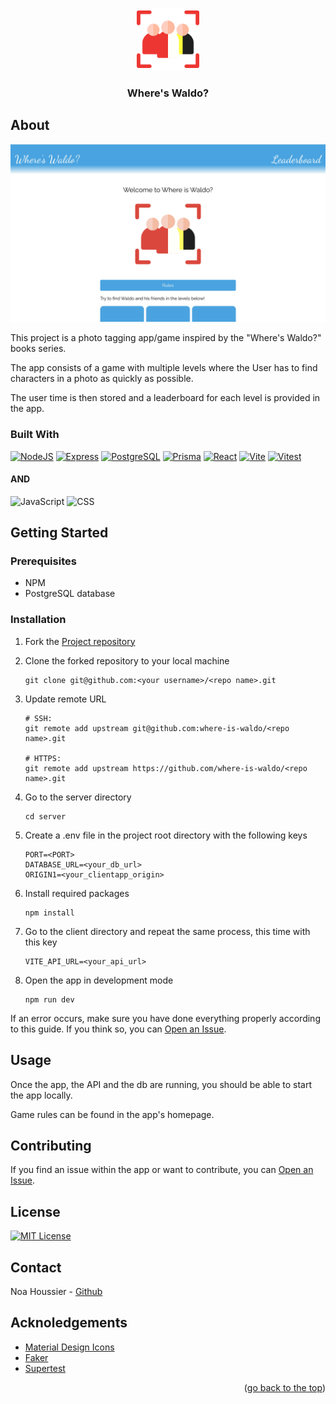 <a id="top"></a>

<div align="center">
    <a href="https://github.com/NestorNebula/where-is-waldo">
        <img src="./client/public/icon.png" alt="Project Logo" width="100" height="100" />
    </a>
    
<h3>Where's Waldo?</h3>
</div>

## About

![App Screenshot](./client/public/where-is-waldo.png)

This project is a photo tagging app/game inspired by the "Where's Waldo?" books series.

The app consists of a game with multiple levels where the User has to find characters in a photo as quickly as possible.

The user time is then stored and a leaderboard for each level is provided in the app.

### Built With

[![NodeJS](https://skillicons.dev/icons?i=nodejs&theme=light)](https://nodejs.org/)
[![Express](https://skillicons.dev/icons?i=express&theme=light)](https://expressjs.com/)
[![PostgreSQL](https://skillicons.dev/icons?i=postgresql&theme=light)](https://www.postgresql.org/)
[![Prisma](https://skillicons.dev/icons?i=prisma)](https://www.prisma.io/)
[![React](https://skillicons.dev/icons?i=react&theme=light)](https://react.dev/)
[![Vite](https://skillicons.dev/icons?i=vite&theme=light)](https://vite.dev/)
[![Vitest](https://skillicons.dev/icons?i=vitest&theme=light)](https://vitest.dev/)

#### AND

![JavaScript](https://shields.io/badge/JavaScript-F7DF1E?logo=JavaScript&logoColor=white&style=for-the-badge)
![CSS](https://img.shields.io/badge/CSS-1572B6?style=for-the-badge&logo=css3&logoColor=white)

## Getting Started

### Prerequisites

- NPM
- PostgreSQL database

### Installation

1. Fork the [Project repository](https://github.com/NestorNebula/where-is-waldo)
2. Clone the forked repository to your local machine
   ```
   git clone git@github.com:<your username>/<repo name>.git
   ```
3. Update remote URL

   ```
   # SSH:
   git remote add upstream git@github.com:where-is-waldo/<repo name>.git

   # HTTPS:
   git remote add upstream https://github.com/where-is-waldo/<repo name>.git
   ```

4. Go to the server directory
   ```
   cd server
   ```
5. Create a .env file in the project root directory with the following keys

   ```
   PORT=<PORT>
   DATABASE_URL=<your_db_url>
   ORIGIN1=<your_clientapp_origin>
   ```

6. Install required packages
   ```
   npm install
   ```
7. Go to the client directory and repeat the same process, this time with this key
   ```
   VITE_API_URL=<your_api_url>
   ```
8. Open the app in development mode
   ```
   npm run dev
   ```

If an error occurs, make sure you have done everything properly according to this guide. If you think so, you can <a href="https://github.com/NestorNebula/where-is-waldo/issues">Open an Issue</a>.

## Usage

Once the app, the API and the db are running, you should be able to start the app locally.

Game rules can be found in the app's homepage.

## Contributing

If you find an issue within the app or want to contribute, you can <a href="https://github.com/NestorNebula/where-is-waldo/issues">Open an Issue</a>.

## License

[![MIT License](https://img.shields.io/badge/License-MIT-darkcyan.svg?style=for-the-badge)](https://github.com/NestorNebula/where-is-waldo/blob/main/LICENSE)

## Contact

Noa Houssier - [Github](https://github.com/NestorNebula)

## Acknoledgements

- [Material Design Icons](https://pictogrammers.com/library/mdi/)
- [Faker](https://fakerjs.dev/)
- [Supertest](https://github.com/ladjs/supertest)

<p align='right'>(<a href='#top'>go back to the top</a>)</p>
